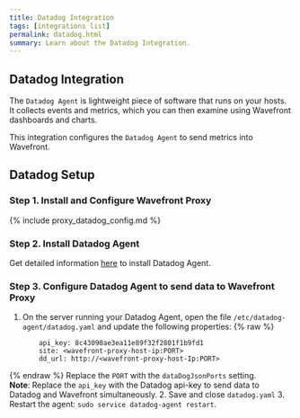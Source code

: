 ```yaml
---
title: Datadog Integration
tags: [integrations list]
permalink: datadog.html
summary: Learn about the Datadog Integration.
---
```

## Datadog Integration

The `Datadog Agent` is lightweight piece of software that runs on your hosts. It collects events and metrics, which you can then examine using Wavefront dashboards and charts.

This integration configures the `Datadog Agent` to send metrics into Wavefront.
## Datadog Setup

### Step 1. Install and Configure Wavefront Proxy
{% include proxy_datadog_config.md %}

### Step 2. Install Datadog Agent
Get detailed information [here](https://docs.datadoghq.com/agent/?tab=linux) to install Datadog Agent.

### Step 3. Configure Datadog Agent to send data to Wavefront Proxy
1.  On the server running your Datadog Agent, open the file `/etc/datadog-agent/datadog.yaml` and update the following properties:{% raw %}
    ```
        api_key: 8c43090ae3ea11e89f32f2801f1b9fd1
        site: <wavefront-proxy-host-ip:PORT>
        dd_url: http://<wavefront-proxy-host-Ip:PORT>
    ```
{% endraw %}
    Replace the `PORT` with the `dataDogJsonPorts` setting.  
    **Note**: Replace the `api_key` with the Datadog api-key to send data to Datadog and Wavefront simultaneously.
2.  Save and close `datadog.yaml`
3.  Restart the agent: `sudo service datadog-agent restart`.




